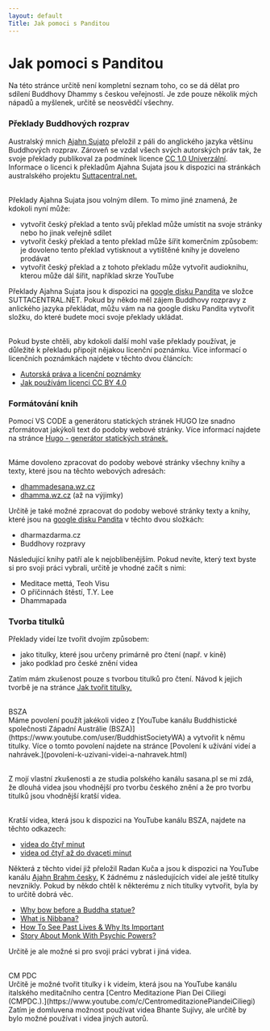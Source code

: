 ```yaml
---
layout: default
Title: Jak pomoci s Panditou
---
```


# Jak pomoci s Panditou

Na této stránce určitě není kompletní seznam toho, co se dá dělat pro sdílení Buddhovy Dhammy s českou veřejností. Je zde pouze několik mých nápadů a myšlenek, určitě se neosvědčí všechny.

### Překlady Buddhových rozprav

Australský mnich [Ajahn Sujato](https://www.pandita.cz/autori/ajahn-sujato.html) přeložil z páli do anglického jazyka většinu Buddhových rozprav. Zároveň se vzdal všech svých autorských práv tak, že svoje překlady publikoval za podmínek licence
[CC 1.0 Univerzální](https://creativecommons.org/publicdomain/zero/1.0/deed.cs). Informace o licenci k překladům Ajahna Sujata jsou k dispozici na stránkách australského projektu [Suttacentral.net.](https://suttacentral.net) <br><br>

Překlady Ajahna Sujata jsou volným dílem. To mimo jiné znamená, že kdokoli nyní může:

<ul style="margin-top:5px">
<li>vytvořit český překlad a tento svůj překlad může umístit na svoje stránky nebo ho jinak veřejně sdílet </li>
<li>vytvořit český překlad a tento překlad může šířit komerčním způsobem: je dovoleno tento překlad vytisknout a vytištěné knihy je doveleno prodávat</li>
<li>vytvořit český překlad a z tohoto překladu může vytvořit audioknihu, kterou může dál šířit, například skrze YouTube</li>
</ul>

Překlady Ajahna Sujata jsou k dispozici na [google disku Pandita](https://drive.google.com/drive/u/1/folders/11gL2ab0CPZUdpUUepmwEovLgplyc8VLj) ve složce SUTTACENTRAL.NET. Pokud by někdo měl zájem Buddhovy rozpravy z anlického jazyka překládat, můžu vám na na google disku Pandita vytvořit složku, do které budete moci svoje překlady ukládat.<br><br>

Pokud byste chtěli, aby kdokoli další mohl vaše překlady používat, je důležité k překladu připojit nějakou licenční poznámku. Více informací o licenčních poznámkách najdete v těchto dvou článcích:

<ul>

<li><a href="autorska-prava-a-licencni-poznamky">Autorská práva a licenční poznámky</a></li>

<li><a href="jak-pouzivam-licenci-cc-by-4-0">Jak používám licenci CC BY 4.0 </a></li>

</ul>

### Formátování knih

Pomocí VS CODE a generátoru statických stránek HUGO lze snadno zformátovat jakýkoli text do podoby webové stránky. Více informací najdete na stránce <a href="hugo-generator-statickych-stranek">Hugo - generátor statických stránek.</a><br><br>

Máme dovoleno zpracovat do podoby webové stránky všechny knihy a texty, které jsou na těchto webových adresách:

<ul>
<li><a href="http://www.dhammadesana.wz.cz/">dhammadesana.wz.cz</a></li>
<li><a href="http://dhamma.wz.cz/">dhamma.wz.cz</a> (až na výjimky)</li>
</ul>

Určitě je také možné zpracovat do podoby webové stránky texty a knihy, které jsou na [google disku Pandita](https://drive.google.com/drive/u/1/folders/11gL2ab0CPZUdpUUepmwEovLgplyc8VLj) v těchto dvou složkách:

<ul> 
<li>dharmazdarma.cz</li>
<li>Buddhovy rozpravy</li>
</ul>

Následující knihy patří ale k nejoblíbenějším. Pokud nevíte, který text byste si pro svoji práci vybrali, určitě je vhodné začít s nimi:

<ul>
<li>Meditace mettá, Teoh Visu</li>
<li>O příčinnách štěstí, T.Y. Lee</li>
<li>Dhammapada</li>
</ul>

### Tvorba titulků

Překlady videí lze tvořit dvojím způsobem:

<ul>
<li>jako titulky, které jsou určeny primárně pro čtení (např. v kině)</li>
<li>jako podklad pro české znění videa</li>
</ul>

Zatím mám zkušenost pouze s tvorbou titulků pro čtení. Návod k jejich tvorbě je na stránce
<a href="jak-tvorit-titulky.html">Jak tvořit titulky.</a> <br><br>

<div class="underline">
BSZA
</div>
Máme povolení použít jakékoli video z [YouTube kanálu Buddhistické společnosti Západní Austrálie (BSZA)](https://www.youtube.com/user/BuddhistSocietyWA) a vytvořit k němu titulky. Více o tomto povolení najdete na stránce [Povolení k užívání videí a nahrávek.](povoleni-k-uzivani-videi-a-nahravek.html)<br><br>

Z mojí vlastní zkušenosti a ze studia polského kanálu sasana.pl se mi zdá, že dlouhá videa jsou vhodnější pro tvorbu českého znění a že pro tvorbu titulků jsou vhodnější kratší videa.<br><br>

Kratší videa, která jsou k dispozici na YouTube kanálu BSZA, najdete na těchto odkazech:<br>

<ul>
<li>
<div class="do-not-break-out">
<a href="https://www.youtube.com/results?search_query=buddhist+society+of+western+australia&sp=EgIYAQ%253D%253D">videa do čtyř minut</a>
</div>
</li>

<li>
<div class="do-not-break-out">
<a href="https://www.youtube.com/results?search_query=buddhist+society+of+western+australia&sp=EgIYAw%253D%253D">videa od čtyř až do dvaceti minut</a>
</div>
</li>

</ul>

Některá z těchto videí již přeložil Radan Kuča a jsou k dispozici na YouTube kanálu [Ajahn Brahm česky.](https://www.youtube.com/channel/UCUr-lRBB59mFLyKFhAAbXbg) K žádnému z následujících videí ale ještě titulky nevznikly. Pokud by někdo chtěl k některému z nich titulky vytvořit, byla by to určitě dobrá věc.

<ul>
<li><a href="https://www.youtube.com/watch?v=9XPaWCit4Io">Why bow before a Buddha statue?</a></li>
<li><a href="https://www.youtube.com/watch?v=O_3n96SmIyI">What is Nibbana?</a></li>
<li><a href="https://www.youtube.com/watch?v=_4BFX_qhhyk">How To See Past Lives & Why Its Important</a></li>
<li><a href="https://www.youtube.com/watch?v=HqBbhUEd97c">Story About Monk With Psychic Powers?</a></li>
</ul>

Určitě je ale možné si pro svoji práci vybrat i jiná videa.<br><br>

<div class="underline">
CM PDC
</div>
Určitě je možné tvořit titulky i k videím, která jsou na YouTube kanálu italského meditačního centra [Centro Meditazione Pian Dei Ciliegi (CMPDC.).](https://www.youtube.com/c/CentromeditazionePiandeiCiliegi) Zatím je domluvena možnost používat videa Bhante Sujívy, ale určitě by bylo možné používat i videa jiných autorů.
